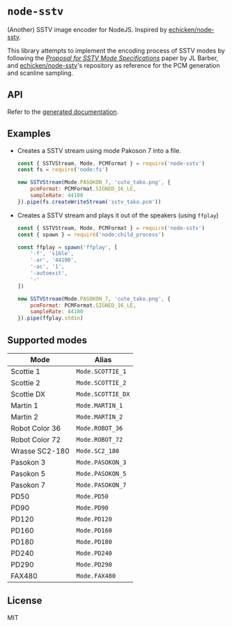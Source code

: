 # `node-sstv`

(Another) SSTV image encoder for NodeJS. Inspired by [echicken/node-sstv](https://github.com/echicken/node-sstv). 

This library attempts to implement the encoding process of SSTV modes by following the [*Proposal for SSTV Mode Specifications*](http://www.barberdsp.com/downloads/Dayton%20Paper.pdf) paper by JL Barber, and [echicken/node-sstv](https://github.com/echicken/node-sstv)'s repository as reference for the PCM generation and scanline sampling.

## API

Refer to the [generated documentation](docs/modules.md).

## Examples

- Creates a SSTV stream using mode Pakoson 7 into a file.
    ```js
    const { SSTVStream, Mode, PCMFormat } = require('node-sstv')
    const fs = require('node:fs')

    new SSTVStream(Mode.PASOKON_7, 'cute_tako.png', {
        pcmFormat: PCMFormat.SIGNED_16_LE,
        sampleRate: 44100
    }).pipe(fs.createWriteStream('sstv_tako.pcm'))
    ```
- Creates a SSTV stream and plays it out of the speakers (using `ffplay`)
    ```js
    const { SSTVStream, Mode, PCMFormat } = require('node-sstv')
    const { spawn } = require('node:child_process')

    const ffplay = spawn('ffplay', [
        '-f', 's16le',
        '-ar', '44100',
        '-ac', '1',
        '-autoexit',
        '-'
    ])

    new SSTVStream(Mode.PASOKON_7, 'cute_tako.png', {
        pcmFormat: PCMFormat.SIGNED_16_LE,
        sampleRate: 44100
    }).pipe(ffplay.stdin)
    ```

## Supported modes

|Mode|Alias|
|-|-|
|Scottie 1|`Mode.SCOTTIE_1`|
|Scottie 2|`Mode.SCOTTIE_2`|
|Scottie DX|`Mode.SCOTTIE_DX`|
|Martin 1|`Mode.MARTIN_1`|
|Martin 2|`Mode.MARTIN_2`|
|Robot Color 36|`Mode.ROBOT_36`|
|Robot Color 72|`Mode.ROBOT_72`|
|Wrasse SC2-180|`Mode.SC2_180`|
|Pasokon 3|`Mode.PASOKON_3`|
|Pasokon 5|`Mode.PASOKON_5`|
|Pasokon 7|`Mode.PASOKON_7`|
|PD50|`Mode.PD50`|
|PD90|`Mode.PD90`|
|PD120|`Mode.PD120`|
|PD160|`Mode.PD160`|
|PD180|`Mode.PD180`|
|PD240|`Mode.PD240`|
|PD290|`Mode.PD290`|
|FAX480|`Mode.FAX480`|

## License

MIT